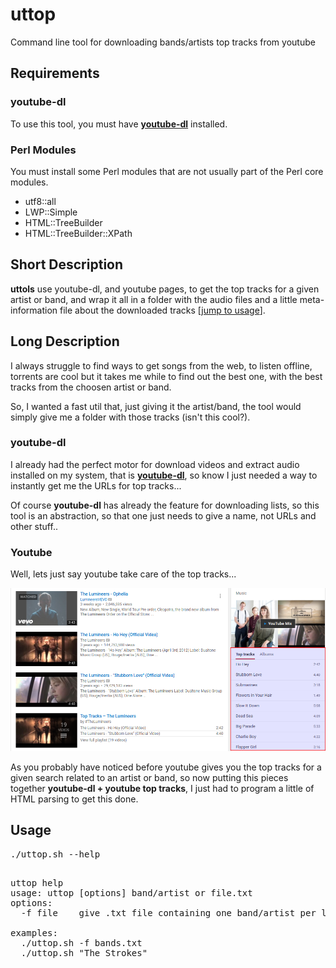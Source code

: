 # uttop
Command line tool for downloading bands/artists top tracks from youtube

<h2>Requirements</h2>

<h3>youtube-dl</h3>
To use this tool, you must have <b><a href='https://github.com/rg3/youtube-dl'>youtube-dl</a></b> installed.

<h3>Perl Modules</h3>
You must install some Perl modules that are not usually part of the Perl core modules.
<ul>
  <li>utf8::all</li>
  <li>LWP::Simple</li>
  <li>HTML::TreeBuilder</li>
  <li>HTML::TreeBuilder::XPath</li>
</ul>

<h2>Short Description</h2>
<b>uttols</b> use youtube-dl, and youtube pages, to get the top tracks for a given artist or band, and wrap it all in a folder with the audio files and a little meta-information file about the downloaded tracks [<a href="#usage">jump to usage</a>].

<h2>Long Description</h2>
<p>I always struggle to find ways to get songs from the web, to listen offline, torrents are cool but it takes me while to find out the best one, with the best tracks from the choosen artist or band.</p>

<p>So, I wanted a fast util that, just giving it the artist/band, the tool would simply give me a folder with those tracks (isn't this cool?).</p>

<h3>youtube-dl</h3>

<p>I already had the perfect motor for download videos and extract audio installed on my system, that is <b><a href='https://github.com/rg3/youtube-dl'>youtube-dl</a></b>, so know I just needed a way to instantly get me the URLs for top tracks...</p>

<p>Of course <b>youtube-dl</b> has already the feature for downloading lists, so this tool is an abstraction, so that one just needs to give a name, not URLs and other stuff..</p>

<h3>Youtube</h3>

<p>Well, lets just say youtube take care of the top tracks...</p>
<img src='.img/youtube.png'/>

<p>As you probably have noticed before youtube gives you the top tracks for a given search related to an artist or band, so now putting this pieces together <b>youtube-dl + youtube top tracks</b>, I just had to program a little of HTML parsing to get this done.</p>


<h2 id="usage">Usage</h2>
<pre>
./uttop.sh --help
<p>
uttop help
usage: uttop [options] band/artist or file.txt
options:
&nbsp; -f file 	 &nbsp;give .txt file containing one band/artist per line<br/>
examples:
&nbsp; ./uttop.sh -f bands.txt
&nbsp; ./uttop.sh "The Strokes"
</p>
</pre>
